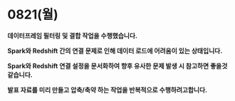 # 0821(월)

**데이터프레임 필터링 및 결합 작업을 수행했습니다.**

**Spark와 Redshift 간의 연결 문제로 인해 데이터 로드에 어려움이 있는 상태입니다.**

**Spark와 Redshift 연결 설정을 문서화하여 향후 유사한 문제 발생 시 참고하면 좋을것 같습니다.**

**발표 자료를 미리 만들고 압축/축약 하는 작업을 반복적으로 수행하려고합니다.**